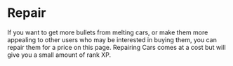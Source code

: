 # Repair

If you want to get more bullets from melting cars, or make them more appealing to other users who may be interested in buying them, you can repair them for a price on this page. Repairing Cars comes at a cost but will give you a small amount of rank XP.

